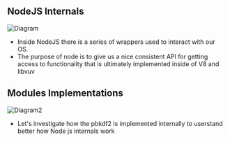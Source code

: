 ## NodeJS Internals
![Diagram](https://snag.gy/9kzAT4.jpg)
- Inside NodeJS there is a series of wrappers used to interact with our OS.
- The purpose of node is to give us a nice consistent API for getting access to functionality that is ultimately implemented inside of V8 and libvuv
## Modules Implementations
![Diagram2](https://snag.gy/fOqya3.jpg)
- Let's investigate how the pbkdf2 is implemented internally to userstand better how Node js internals work
